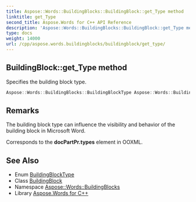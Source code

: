 ```yaml
---
title: Aspose::Words::BuildingBlocks::BuildingBlock::get_Type method
linktitle: get_Type
second_title: Aspose.Words for C++ API Reference
description: 'Aspose::Words::BuildingBlocks::BuildingBlock::get_Type method. Specifies the building block type in C++.'
type: docs
weight: 14000
url: /cpp/aspose.words.buildingblocks/buildingblock/get_type/
---
```

## BuildingBlock::get_Type method


Specifies the building block type.

```cpp
Aspose::Words::BuildingBlocks::BuildingBlockType Aspose::Words::BuildingBlocks::BuildingBlock::get_Type() const
```

## Remarks


The building block type can influence the visibility and behavior of the building block in Microsoft Word.

Corresponds to the **docPartPr.types** element in OOXML. 
## See Also

* Enum [BuildingBlockType](../../buildingblocktype/)
* Class [BuildingBlock](../)
* Namespace [Aspose::Words::BuildingBlocks](../../)
* Library [Aspose.Words for C++](../../../)
